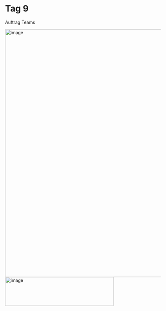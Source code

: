 # Tag 9

Auftrag Teams

<img width="727" height="802" alt="image" src="https://github.com/user-attachments/assets/96f59d50-256e-493d-b7cd-c9cf75f0ccd7" />

<img width="351" height="93" alt="image" src="https://github.com/user-attachments/assets/c9ef3052-464c-4121-83d3-10465ff57d81" />
